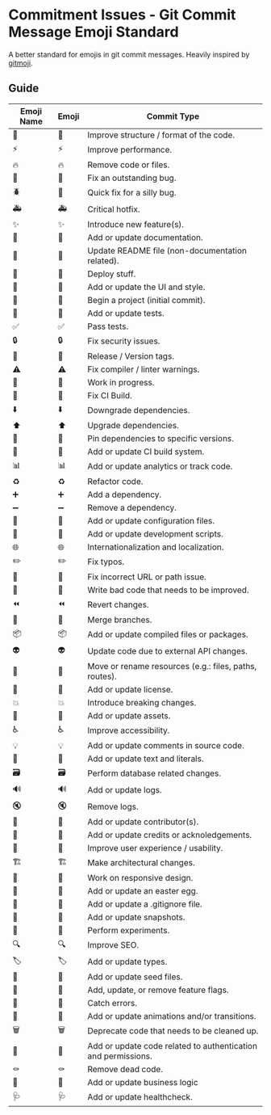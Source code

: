 # Commitment Issues - Git Commit Message Emoji Standard

A better standard for emojis in git commit messages. Heavily inspired by [gitmoji](https://gitmoji.dev).

## Guide

Emoji Name | Emoji | Commit Type
---|---|---
:art: | 🎨 | Improve structure / format of the code.
:zap: | ⚡ | Improve performance.
:fire: | 🔥 | Remove code or files.
:bug: | 🐛 | Fix an outstanding bug.
:beetle: | 🐞 | Quick fix for a silly bug.
:ambulance: | 🚑️ | Critical hotfix.
:sparkles: | ✨ | Introduce new feature(s).
:memo: | 📝 | Add or update documentation.
:book: | 📖 | Update README file (non-documentation related).
:rocket: | 🚀 | Deploy stuff.
:nail_care: | 💅 | Add or update the UI and style.
:tada: | 🎉 | Begin a project (initial commit).
:test_tube: | 🧪 | Add or update tests.
:white_check_mark: | ✅ | Pass tests.
:lock: | 🔒️ | Fix security issues.
:bookmark: | 🔖 | Release / Version tags.
:warning: | ⚠️ | Fix compiler / linter warnings.
:construction: | 🚧 | Work in progress.
:green_heart: | 💚 | Fix CI Build.
:arrow_down: | ⬇️ | Downgrade dependencies.
:arrow_up: | ⬆️ | Upgrade dependencies.
:pushpin: | 📌 | Pin dependencies to specific versions.
:construction_worker: | 👷 | Add or update CI build system.
:bar_chart: | 📊  | Add or update analytics or track code.
:recycle: | ♻️ | Refactor code.
:heavy_plus_sign: | ➕ | Add a dependency.
:heavy_minus_sign: | ➖ | Remove a dependency.
:wrench: | 🔧 | Add or update configuration files.
:hammer: | 🔨 | Add or update development scripts.
:globe_with_meridians: | 🌐 | Internationalization and localization.
:pencil2: | ✏️ | Fix typos.
:link: | 🔗 | Fix incorrect URL or path issue.
:poop: | 💩 | Write bad code that needs to be improved.
:rewind: | ⏪️ | Revert changes.
:twisted_rightwards_arrows: | 🔀 | Merge branches.
:package: | 📦️ | Add or update compiled files or packages.
:alien: | 👽️ | Update code due to external API changes.
:truck: | 🚚 | Move or rename resources (e.g.: files, paths, routes).
:page_facing_up: | 📄 | Add or update license.
:boom: | 💥 | Introduce breaking changes.
:bento: | 🍱 | Add or update assets.
:wheelchair: | ♿️ | Improve accessibility.
:bulb: | 💡 | Add or update comments in source code.
:speech_balloon: | 💬 | Add or update text and literals.
:card_file_box: | 🗃️ | Perform database related changes.
:loud_sound: | 🔊 | Add or update logs.
:mute: | 🔇 | Remove logs.
:busts_in_silhouette: | 👥 | Add or update contributor(s).
:pray: | 🙏 | Add or update credits or acknoledgements.
:children_crossing: | 🚸 | Improve user experience / usability.
:building_construction: | 🏗️ | Make architectural changes.
:iphone: | 📱 | Work on responsive design.
:egg: | 🥚 | Add or update an easter egg.
:see_no_evil: | 🙈 | Add or update a .gitignore file.
:camera_flash: | 📸 | Add or update snapshots.
:thinking: | 🤔 | Perform experiments.
:mag: | 🔍️ | Improve SEO.
:label: | 🏷️ | Add or update types.
:seedling: | 🌱 | Add or update seed files.
:triangular_flag_on_post: | 🚩 | Add, update, or remove feature flags.
:goal_net: | 🥅 | Catch errors.
:dizzy: | 💫 | Add or update animations and/or transitions.
:wastebasket: | 🗑️ | Deprecate code that needs to be cleaned up.
:passport_control: | 🛂 | Add or update code related to authentication and permissions.
:coffin: | ⚰️ | Remove dead code.
:necktie: | 👔 | Add or update business logic
:stethoscope: | 🩺 | Add or update healthcheck.
